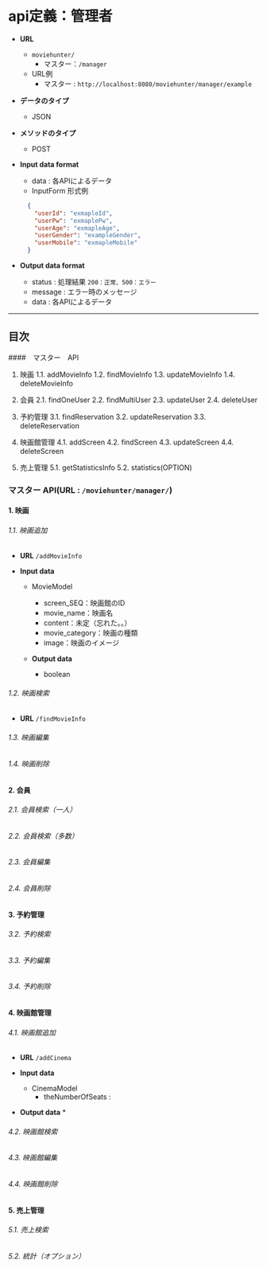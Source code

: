 # api定義：管理者

* **URL**
  * `moviehunter/`
    - マスター：`/manager`
  * URL例
    - マスター
     : `http://localhost:8080/moviehunter/manager/example`


* **データのタイプ**
  * JSON

* **メソッドのタイプ**
  * POST

* **Input data format**
  - data : 各APIによるデータ
  - InputForm 形式例
  ```json
    {
      "userId": "exmapleId",
      "userPw": "exmaplePw",
      "userAge": "exmapleAge",
      "userGender": "exampleGender",
      "userMobile": "exmapleMobile"
    }
  ```

* **Output data format**
  - status : 処理結果
    `200：正常、500：エラー`
  - message : エラー時のメッセージ
  - data : 各APIによるデータ


---

## 目次
####　マスター　API
1. 映画
1.1. addMovieInfo
1.2. findMovieInfo
1.3. updateMovieInfo
1.4. deleteMovieInfo

2. 会員
2.1. findOneUser
2.2. findMultiUser
2.3. updateUser
2.4. deleteUser

3. 予約管理
3.1. findReservation
3.2. updateReservation
3.3. deleteReservation

4. 映画館管理
4.1. addScreen
4.2. findScreen
4.3. updateScreen
4.4. deleteScreen

5. 売上管理
5.1. getStatisticsInfo
5.2. statistics(OPTION)


### マスター API(URL : `/moviehunter/manager/`)

#### 1. 映画

###### 1.1.  映画追加
* **URL**
`/addMovieInfo`

* **Input data**
  * MovieModel
    * screen_SEQ：映画館のID
    * movie_name：映画名
    * content：未定（忘れた。。）
    * movie_category：映画の種類
    * image：映画のイメージ

  * **Output data**
    * boolean

###### 1.2. 映画検索

* **URL**
`/findMovieInfo`

###### 1.3. 映画編集

###### 1.4. 映画削除

#### 2. 会員

###### 2.1.  会員検索（一人）

###### 2.2. 会員検索（多数）

###### 2.3. 会員編集

###### 2.4. 会員削除

#### 3. 予約管理

###### 3.2. 予約検索

###### 3.3. 予約編集

###### 3.4. 予約削除

#### 4. 映画館管理

###### 4.1.  映画館追加
* **URL**
`/addCinema`

* **Input data**
  * CinemaModel
    <!-- * cinemaId: -->
    * theNumberOfSeats :

* **Output data**
  *

###### 4.2. 映画館検索

###### 4.3. 映画館編集

###### 4.4. 映画館削除

#### 5. 売上管理

###### 5.1. 売上検索

###### 5.2. 統計（オプション）
